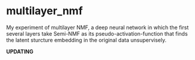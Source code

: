 # multilayer_nmf
My experiment of multilayer NMF, a deep neural network in which the first several layers take Semi-NMF as its pseudo-activation-function that finds the latent sturcture embedding in the original data unsupervisely.

**UPDATING**
